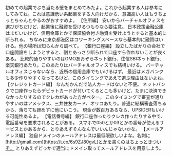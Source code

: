初めての起業でぶち当たる壁をまとめてみたよ。これから起業する人は参考にしてみてね。これは意識低い系起業をする人向けだから、意識高い人はもうちょっとちゃんとやるのがおすすめよ。 【住所編】 安いからバーチャルオフィスを選びがちだけど、起業後に融資を受けるつもりなら要注意。 日本政策金融公庫はまだいいけど、信用金庫とかで保証協会付き融資を受けようとすると基本的に断られる。 ちなみに東京都港区はコワーキングスペースなら基本的に融資はいける。他の場所は知らんから調べて。 【銀行口座編】 設立したばかりの会社で口座開設をしようとすると、割とあっさり断られて口座すら作れないことが良くある。 比較的通りやすいのはGMOあおぞらネット銀行、住信SBIネット銀行、楽天銀行あたり。このあたりはバーチャルオフィスでも結構いける。 バーチャルオフィスじゃないなら、近所の信用金庫でもいけるはず。 最近はメガバンクも多少作りやすくなってるけど、このタイミングであえて選ぶ理由はないよね。 【クレジットカード編】 なんだかんだで法人カードはないと不便。 ネットバンクで口座作ったらデビットカードが付いてくるとこも多いけど、たまに決済できなかったりするのでクレカがあった方がベター。 このタイミングで審査が通りやすいのはアメックス、三井住友カード、オリコあたり。普通に結構審査落ちるから、落ちても諦めずに他にいこう。 現金が数百万あるなら、UPSIDERもいける可能性あるよ。 【電話番号編】 銀行口座作ったりクレカ作ったりする中で、電話番号を要求されることがある。 スマホで050とか03とかの番号が使えるサービスとかあるから、とりあえずそんなんでいいんじゃないかな。 【メールアドレス編】 独自ドメインのメールアドレスは最低限欲しいよな。名刺に[http://gmail.com](https://t.co/6s9ZJ80gvL)とかを書くのはちょっときついぞ。 とりあえずどっかで適当にドメイン取ってメールアドレスを用意しよう。